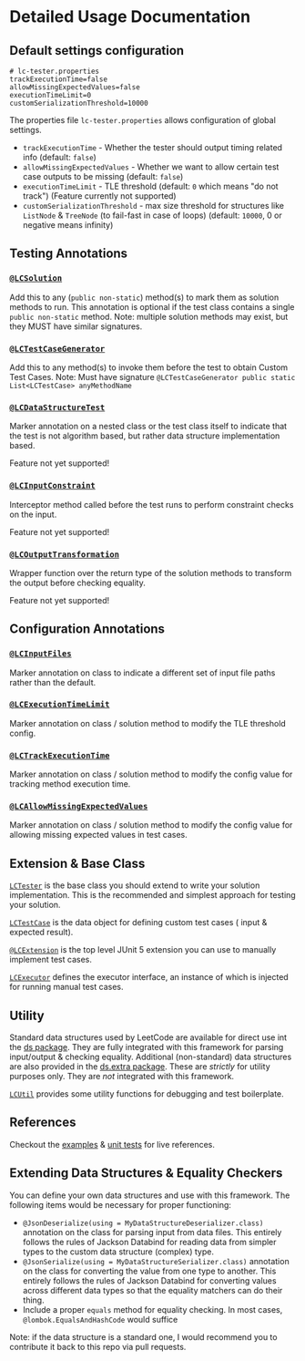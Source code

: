 # Detailed Usage Documentation

Default settings configuration
---

```properties
# lc-tester.properties
trackExecutionTime=false
allowMissingExpectedValues=false
executionTimeLimit=0
customSerializationThreshold=10000
```

The properties file `lc-tester.properties` allows configuration of global settings.

- `trackExecutionTime` - Whether the tester should output timing related info (default: `false`)
- `allowMissingExpectedValues` - Whether we want to allow certain test case outputs to be missing (default: `false`)
- `executionTimeLimit` - TLE threshold (default: `0` which means "do not track") (Feature currently not supported)
- `customSerializationThreshold` - max size threshold for structures like `ListNode` & `TreeNode`
  (to fail-fast in case of loops) (default: `10000`, 0 or negative means infinity)

Testing Annotations
---

### [`@LCSolution`](./src/main/java/org/codi/lct/annotation/LCSolution.java)

Add this to any (`public non-static`) method(s) to mark them as solution methods to run. This annotation is optional if
the test class contains a single `public non-static` method. Note: multiple solution methods may exist, but they MUST
have similar signatures.

### [`@LCTestCaseGenerator`](./src/main/java/org/codi/lct/annotation/LCTestCaseGenerator.java)

Add this to any method(s) to invoke them before the test to obtain Custom Test Cases. Note: Must have
signature `@LCTestCaseGenerator public static List<LCTestCase> anyMethodName`

### [`@LCDataStructureTest`](./src/main/java/org/codi/lct/annotation/LCDataStructureTest.java)

Marker annotation on a nested class or the test class itself to indicate that the test is not algorithm based, but
rather data structure implementation based.

Feature not yet supported!

### [`@LCInputConstraint`](./src/main/java/org/codi/lct/annotation/LCInputConstraint.java)

Interceptor method called before the test runs to perform constraint checks on the input.

Feature not yet supported!

### [`@LCOutputTransformation`](./src/main/java/org/codi/lct/annotation/LCOutputTransformation.java)

Wrapper function over the return type of the solution methods to transform the output before checking equality.

Feature not yet supported!

Configuration Annotations
---

### [`@LCInputFiles`](./src/main/java/org/codi/lct/annotation/settings/LCInputFiles.java)

Marker annotation on class to indicate a different set of input file paths rather than the default.

### [`@LCExecutionTimeLimit`](./src/main/java/org/codi/lct/annotation/settings/LCExecutionTimeLimit.java)

Marker annotation on class / solution method to modify the TLE threshold config.

### [`@LCTrackExecutionTime`](./src/main/java/org/codi/lct/annotation/settings/LCExecutionTimeLimit.java)

Marker annotation on class / solution method to modify the config value for tracking method execution time.

### [`@LCAllowMissingExpectedValues`](./src/main/java/org/codi/lct/annotation/settings/LCAllowMissingExpectedValues.java)

Marker annotation on class / solution method to modify the config value for allowing missing expected values in test
cases.

Extension & Base Class
---

[`LCTester`](./src/main/java/org/codi/lct/core/LCTester.java) is the base class you should extend to write your solution
implementation. This is the recommended and simplest approach for testing your solution.

[`LCTestCase`](./src/main/java/org/codi/lct/core/LCTestCase.java) is the data object for defining custom test cases (
input & expected result).

[`@LCExtension`](./src/main/java/org/codi/lct/core/LCExtension.java) is the top level JUnit 5 extension you can use to
manually implement test cases.

[`LCExecutor`](./src/main/java/org/codi/lct/core/LCExecutor.java) defines the executor interface, an instance of which
is injected for running manual test cases.

Utility
---

Standard data structures used by LeetCode are available for direct use int
the [ds package](./src/main/java/org/codi/lct/ds). They are fully integrated with this framework for parsing
input/output & checking equality. Additional (non-standard) data structures are also provided in
the [ds.extra package](./src/main/java/org/codi/lct/ds/extra). These are *strictly* for utility purposes only. They
are *not* integrated with this framework.

[`LCUtil`](./src/main/java/org/codi/lct/core/LCUtil.java) provides some utility functions for debugging and test
boilerplate.

References
---

Checkout the [examples](./src/test/java/org/codi/lct/example) & [unit tests](./src/test/java/org/codi/lct/test) for live
references.

Extending Data Structures & Equality Checkers
---

You can define your own data structures and use with this framework. The following items would be necessary for proper
functioning:

- `@JsonDeserialize(using = MyDataStructureDeserializer.class)` annotation on the class for parsing input from data
  files. This entirely follows the rules of Jackson Databind for reading data from simpler types to the custom data
  structure (complex) type.
- `@JsonSerialize(using = MyDataStructureSerializer.class)` annotation on the class for converting the value from one
  type to another. This entirely follows the rules of Jackson Databind for converting values across different data types
  so that the equality matchers can do their thing.
- Include a proper `equals` method for equality checking. In most cases, `@lombok.EqualsAndHashCode` would suffice

Note: if the data structure is a standard one, I would recommend you to contribute it back to this repo via pull
requests.
